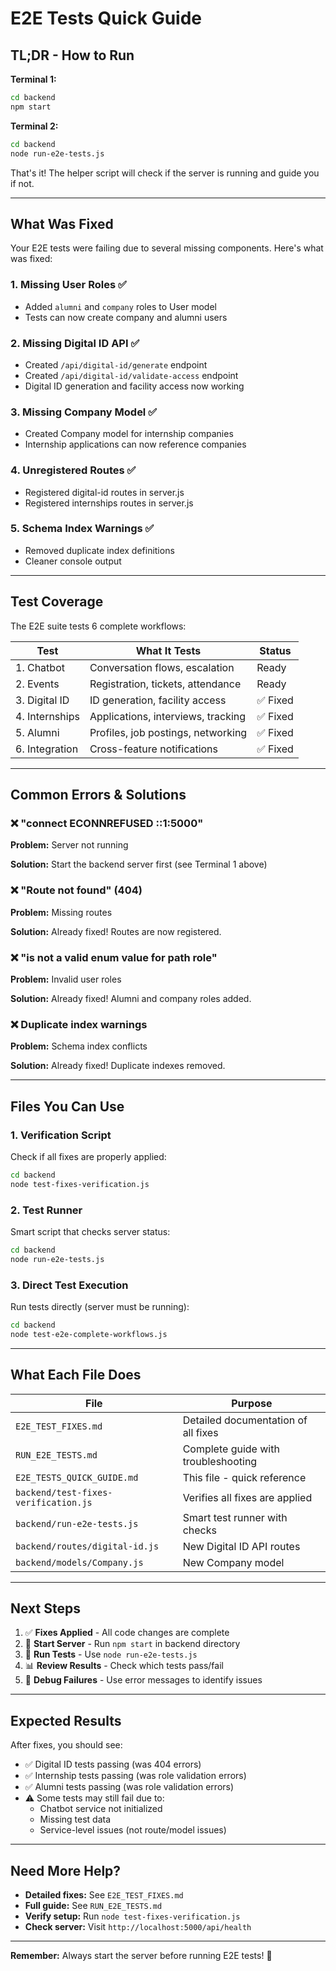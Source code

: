 # E2E Tests Quick Guide

## TL;DR - How to Run

**Terminal 1:**
```bash
cd backend
npm start
```

**Terminal 2:**
```bash
cd backend
node run-e2e-tests.js
```

That's it! The helper script will check if the server is running and guide you if not.

---

## What Was Fixed

Your E2E tests were failing due to several missing components. Here's what was fixed:

### 1. Missing User Roles ✅
- Added `alumni` and `company` roles to User model
- Tests can now create company and alumni users

### 2. Missing Digital ID API ✅
- Created `/api/digital-id/generate` endpoint
- Created `/api/digital-id/validate-access` endpoint
- Digital ID generation and facility access now working

### 3. Missing Company Model ✅
- Created Company model for internship companies
- Internship applications can now reference companies

### 4. Unregistered Routes ✅
- Registered digital-id routes in server.js
- Registered internships routes in server.js

### 5. Schema Index Warnings ✅
- Removed duplicate index definitions
- Cleaner console output

---

## Test Coverage

The E2E suite tests 6 complete workflows:

| Test | What It Tests | Status |
|------|---------------|--------|
| 1. Chatbot | Conversation flows, escalation | Ready |
| 2. Events | Registration, tickets, attendance | Ready |
| 3. Digital ID | ID generation, facility access | ✅ Fixed |
| 4. Internships | Applications, interviews, tracking | ✅ Fixed |
| 5. Alumni | Profiles, job postings, networking | ✅ Fixed |
| 6. Integration | Cross-feature notifications | ✅ Fixed |

---

## Common Errors & Solutions

### ❌ "connect ECONNREFUSED ::1:5000"
**Problem:** Server not running

**Solution:** Start the backend server first (see Terminal 1 above)

### ❌ "Route not found" (404)
**Problem:** Missing routes

**Solution:** Already fixed! Routes are now registered.

### ❌ "is not a valid enum value for path role"
**Problem:** Invalid user roles

**Solution:** Already fixed! Alumni and company roles added.

### ❌ Duplicate index warnings
**Problem:** Schema index conflicts

**Solution:** Already fixed! Duplicate indexes removed.

---

## Files You Can Use

### 1. Verification Script
Check if all fixes are properly applied:
```bash
cd backend
node test-fixes-verification.js
```

### 2. Test Runner
Smart script that checks server status:
```bash
cd backend
node run-e2e-tests.js
```

### 3. Direct Test Execution
Run tests directly (server must be running):
```bash
cd backend
node test-e2e-complete-workflows.js
```

---

## What Each File Does

| File | Purpose |
|------|---------|
| `E2E_TEST_FIXES.md` | Detailed documentation of all fixes |
| `RUN_E2E_TESTS.md` | Complete guide with troubleshooting |
| `E2E_TESTS_QUICK_GUIDE.md` | This file - quick reference |
| `backend/test-fixes-verification.js` | Verifies all fixes are applied |
| `backend/run-e2e-tests.js` | Smart test runner with checks |
| `backend/routes/digital-id.js` | New Digital ID API routes |
| `backend/models/Company.js` | New Company model |

---

## Next Steps

1. ✅ **Fixes Applied** - All code changes are complete
2. 🔄 **Start Server** - Run `npm start` in backend directory
3. 🧪 **Run Tests** - Use `node run-e2e-tests.js`
4. 📊 **Review Results** - Check which tests pass/fail
5. 🐛 **Debug Failures** - Use error messages to identify issues

---

## Expected Results

After fixes, you should see:
- ✅ Digital ID tests passing (was 404 errors)
- ✅ Internship tests passing (was role validation errors)
- ✅ Alumni tests passing (was role validation errors)
- ⚠️ Some tests may still fail due to:
  - Chatbot service not initialized
  - Missing test data
  - Service-level issues (not route/model issues)

---

## Need More Help?

- **Detailed fixes:** See `E2E_TEST_FIXES.md`
- **Full guide:** See `RUN_E2E_TESTS.md`
- **Verify setup:** Run `node test-fixes-verification.js`
- **Check server:** Visit `http://localhost:5000/api/health`

---

**Remember:** Always start the server before running E2E tests! 🚀
